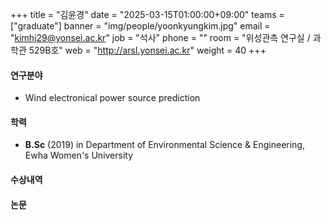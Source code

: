 +++
title = "김윤경"
date = "2025-03-15T01:00:00+09:00"
teams = ["graduate"]
banner = "img/people/yoonkyungkim.jpg"
email = "kimhj29@yonsei.ac.kr"
job = "석사"
phone = ""
room = "위성관측 연구실 / 과학관 529B호"
web = "http://arsl.yonsei.ac.kr"
weight = 40
+++

#### 연구분야
+ Wind electronical power source prediction

#### 학력
+ **B.Sc** (2019) in Department of Environmental Science & Engineering, Ewha Women's University

#### 수상내역


#### 논문

